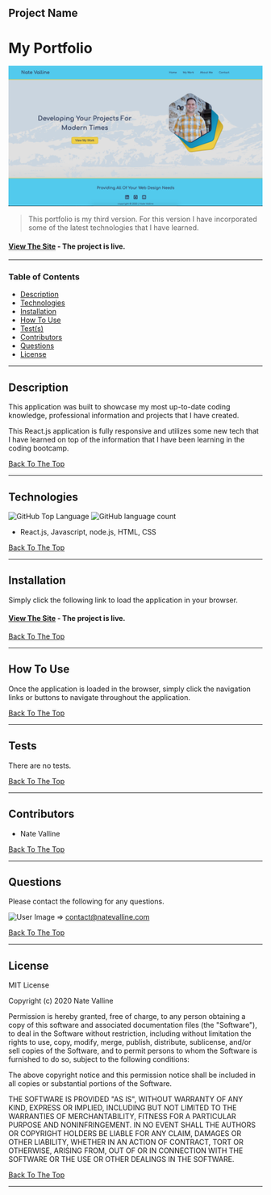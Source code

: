 ## Project Name

# My Portfolio

<img src="./portfolio-v3.png" alt="Project Screenshot" max-height="400px">

> This portfolio is my third version.  For this version I have incorporated some of the latest technologies that I have learned.

#### [View The Site](https://nvalline.github.io/portfolio-v3/) - The project is live.

---

### Table of Contents

- [Description](#description)
- [Technologies](#technologies)
- [Installation](#installation)
- [How To Use](#how-to-use)
- [Test(s)](#tests)
- [Contributors](#contributors)
- [Questions](#questions)
- [License](#license)

---

## Description

This application was built to showcase my most up-to-date coding knowledge, professional information and projects that I have created.

This React.js application is fully responsive and utilizes some new tech that I have learned on top of the information that I have been learning in the coding bootcamp.

[Back To The Top](#project-name)

---

## Technologies

![GitHub Top Language](https://img.shields.io/github/languages/top/nvalline/portfolio-v3) ![GitHub language count](https://img.shields.io/github/languages/count/nvalline/portfolio-v3)

- React.js, Javascript, node.js, HTML, CSS

[Back To The Top](#project-name)

---

## Installation

Simply click the following link to load the application in your browser.

#### [View The Site](https://nvalline.github.io/portfolio-v3/) - The project is live.

[Back To The Top](#project-name)

---

## How To Use

Once the application is loaded in the browser, simply click the navigation links or buttons to navigate throughout the application.

[Back To The Top](#project-name)

---

## Tests

There are no tests.

[Back To The Top](#project-name)

---

## Contributors

- Nate Valline

[Back To The Top](#project-name)

---

## Questions

Please contact the following for any questions.

<img src="https://avatars3.githubusercontent.com/u/58278138?v=4" alt="User Image" width="35px">  =>  contact@natevalline.com

[Back To The Top](#project-name)

---

## License

MIT License

Copyright (c) 2020 Nate Valline

Permission is hereby granted, free of charge, to any person obtaining a copy
of this software and associated documentation files (the "Software"), to deal
in the Software without restriction, including without limitation the rights
to use, copy, modify, merge, publish, distribute, sublicense, and/or sell
copies of the Software, and to permit persons to whom the Software is
furnished to do so, subject to the following conditions:

The above copyright notice and this permission notice shall be included in all
copies or substantial portions of the Software.

THE SOFTWARE IS PROVIDED "AS IS", WITHOUT WARRANTY OF ANY KIND, EXPRESS OR
IMPLIED, INCLUDING BUT NOT LIMITED TO THE WARRANTIES OF MERCHANTABILITY,
FITNESS FOR A PARTICULAR PURPOSE AND NONINFRINGEMENT. IN NO EVENT SHALL THE
AUTHORS OR COPYRIGHT HOLDERS BE LIABLE FOR ANY CLAIM, DAMAGES OR OTHER
LIABILITY, WHETHER IN AN ACTION OF CONTRACT, TORT OR OTHERWISE, ARISING FROM,
OUT OF OR IN CONNECTION WITH THE SOFTWARE OR THE USE OR OTHER DEALINGS IN THE
SOFTWARE.

[Back To The Top](#project-name)

---
    